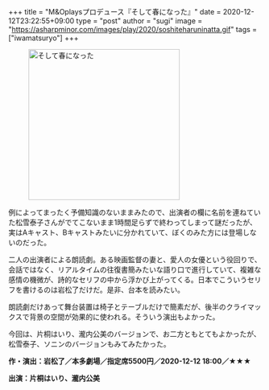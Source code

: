 +++
title = "M&Oplaysプロデュース『そして春になった』"
date = 2020-12-12T23:22:55+09:00
type = "post"
author = "sugi"
image = "https://asharpminor.com/images/play/2020/soshiteharuninatta.gif"
tags = ["iwamatsuryo"]
+++
<figure class="alignleft"><img src="/images/play/2020/soshiteharuninatta.gif" alt="そして春になった" style="width: 300px !important;"></figure>

例によってまったく予備知識のないままみたので、出演者の欄に名前を連ねていた松雪泰子さんがでてこないまま1時間足らずで終わってしまって謎だったが、実はAキャスト、Bキャストみたいに分かれていて、ぼくのみた方には登場しないのだった。

二人の出演者による朗読劇。ある映画監督の妻と、愛人の女優という役回りで、会話ではなく、リアルタイムの往復書簡みたいな語り口で進行していて、複雑な感情の機微が、詩的なセリフの中から浮かび上がってくる。日本でこういうセリフを書けるのは岩松了だけだ。是非、台本を読みたい。

朗読劇だけあって舞台装置は椅子とテーブルだけで簡素だが、後半のクライマックスで背景の空間が効果的に使われる。そういう演出もよかった。

今回は、片桐はいり、瀧内公美のバージョンで、お二方ともとてもよかったが、松雪泰子、ソニンのバージョンもみてみたかった。

**作・演出：岩松了／本多劇場／指定席5500円／2020-12-12 18:00／★★★**

**出演：片桐はいり、瀧内公美**